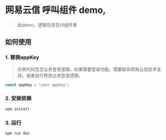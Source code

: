 # 网易云信 呼叫组件 demo,
> 此demo，逻辑包含在UI组件里

## 如何使用

### 1. 替换appKey
> 示例代码包含业务登录逻辑，如果需要登录功能，需要联系网易云信技术支持。或者自行修改业务登录逻辑。
```javascript
const appKey = "your appkey";
```

### 2. 安装依赖

```bash
npm install 
```

### 3. 运行

```bash
npm run dev
```